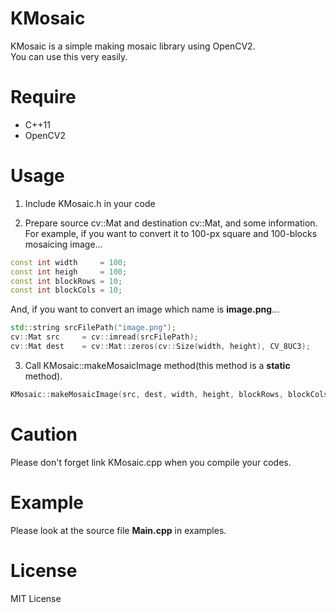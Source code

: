 # KMosaic
KMosaic is a simple making mosaic library using OpenCV2.  
You can use this very easily.

# Require
* C++11
* OpenCV2

# Usage
1. Include KMosaic.h in your code

2. Prepare source cv::Mat and destination cv::Mat, and some information.  
For example, if you want to convert it to 100-px square and 100-blocks mosaicing image...
```cpp
const int width     = 100;
const int heigh     = 100;
const int blockRows = 10;
const int blockCols = 10;
``` 

And, if you want to convert an image which name is **image.png**...  
```cpp
std::string srcFilePath("image.png");
cv::Mat src     = cv::imread(srcFilePath);
cv::Mat dest    = cv::Mat::zeros(cv::Size(width, height), CV_8UC3);
``` 

3. Call KMosaic::makeMosaicImage method(this method is a **static** method).
```cpp 
KMosaic::makeMosaicImage(src, dest, width, height, blockRows, blockCols);
```

# Caution
Please don't forget link KMosaic.cpp when you compile your codes.

# Example
Please look at the source file **Main.cpp** in examples.

# License
MIT License
